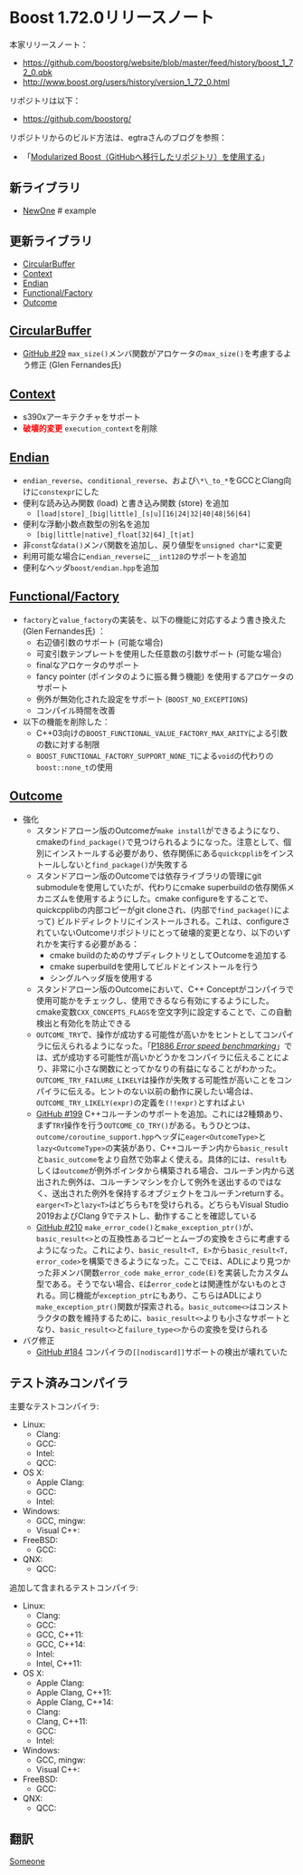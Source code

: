 # Boost 1.72.0リリースノート

本家リリースノート：

- <https://github.com/boostorg/website/blob/master/feed/history/boost_1_72_0.qbk>
- <http://www.boost.org/users/history/version_1_72_0.html>


リポジトリは以下：

- <https://github.com/boostorg/>


リポジトリからのビルド方法は、egtraさんのブログを参照：

- 「[Modularized Boost（GitHubへ移行したリポジトリ）を使用する](http://dev.activebasic.com/egtra/2013/12/03/620/)」


## 新ライブラリ

- [NewOne](#newone) # example


## 更新ライブラリ

- [CircularBuffer](#circular-buffer)
- [Context](#context)
- [Endian](#endian)
- [Functional/Factory](#functional-factory)
- [Outcome](#outcome)


## <a id="circular-buffer" href="#circular-buffer">CircularBuffer</a>

- [GitHub #29](https://github.com/boostorg/circular_buffer/issues/29) `max_size()`メンバ関数がアロケータの`max_size()`を考慮するよう修正 (Glen Fernandes氏)


## <a id="context" href="#context">Context</a>

- s390xアーキテクチャをサポート
- <span style="color:red;">**破壊的変更**</span> `execution_context`を削除


## <a id="endian" href="#endian">Endian</a>

- `endian_reverse`、`conditional_reverse`、および`\*\_to_*`をGCCとClang向けに`constexpr`にした
- 便利な読み込み関数 (load) と書き込み関数 (store) を追加
    - `[load|store]_[big|little]_[s|u][16|24|32|40|48|56|64]`
- 便利な浮動小数点数型の別名を追加
    - `[big|little|native]_float[32|64]_[t|at]`
- 非`const`な`data()`メンバ関数を追加し、戻り値型を`unsigned char*`に変更
- 利用可能な場合に`endian_reverse`に`__int128`のサポートを追加
- 便利なヘッダ`boost/endian.hpp`を追加


## <a id="functional-factory" href="#functional-factory">Functional/Factory</a>

- `factory`と`value_factory`の実装を、以下の機能に対応するよう書き換えた (Glen Fernandes氏) ：
    - 右辺値引数のサポート (可能な場合)
    - 可変引数テンプレートを使用した任意数の引数サポート (可能な場合)
    - finalなアロケータのサポート
    - fancy pointer (ポインタのように振る舞う機能) を使用するアロケータのサポート
    - 例外が無効化された設定をサポート (`BOOST_NO_EXCEPTIONS`)
    - コンパイル時間を改善
- 以下の機能を削除した：
    - C++03向けの`BOOST_FUNCTIONAL_VALUE_FACTORY_MAX_ARITY`による引数の数に対する制限
    - `BOOST_FUNCTIONAL_FACTORY_SUPPORT_NONE_T`による`void`の代わりの`boost::none_t`の使用


## <a id="outcome" href="#outcome">Outcome</a>

- 強化
    - スタンドアローン版のOutcomeが`make install`ができるようになり、cmakeの`find_package()`で見つけられるようになった。注意として、個別にインストールする必要があり、依存関係にある`quickcpplib`をインストールしないと`find_package()`が失敗する
    - スタンドアローン版のOutcomeでは依存ライブラリの管理にgit submoduleを使用していたが、代わりにcmake superbuildの依存関係メカニズムを使用するようにした。cmake configureをすることで、quickcpplibの内部コピーがgit cloneされ、(内部で`find_package()`によって) ビルドディレクトリにインストールされる。これは、configureされていないOutcomeリポジトリにとって破壊的変更となり、以下のいずれかを実行する必要がある：
        - cmake buildのためのサブディレクトリとしてOutcomeを追加する
        - cmake superbuildを使用してビルドとインストールを行う
        - シングルヘッダ版を使用する
    - スタンドアローン版のOutcomeにおいて、C++ Conceptがコンパイラで使用可能かをチェックし、使用できるなら有効にするようにした。cmake変数`CXX_CONCEPTS_FLAGS`を空文字列に設定することで、この自動検出と有効化を防止できる
    - `OUTCOME_TRY`で、操作が成功する可能性が高いかをヒントとしてコンパイラに伝えられるようになった。「[P1886 *Error speed benchmarking*](https://wg21.link/P1886)」では、式が成功する可能性が高いかどうかをコンパイラに伝えることにより、非常に小さな関数にとってかなりの有益になることがわかった。`OUTCOME_TRY_FAILURE_LIKELY`は操作が失敗する可能性が高いことをコンパイラに伝える。ヒントのない以前の動作に戻したい場合は、`OUTCOME_TRY_LIKELY(expr)`の定義を`(!!expr)`とすればよい
    - [GitHub #199](https://github.com/ned14/outcome/issues/199) C++コルーチンのサポートを追加。これには2種類あり、まず`TRY`操作を行う`OUTCOME_CO_TRY()`がある。もうひとつは、`outcome/coroutine_support.hpp`ヘッダに`eager<OutcomeType>`と`lazy<OutcomeType>`の実装があり、C++コルーチン内から`basic_result`と`basic_outcome`をより自然で効率よく使える。具体的には、`result`もしくは`outcome`が例外ポインタから構築される場合、コルーチン内から送出された例外は、コルーチンマシンを介して例外を送出するのではなく、送出された例外を保持するオブジェクトをコルーチンreturnする。`earger<T>`と`lazy<T>`はどちらも`T`を受けられる。どちらもVisual Studio 2019およびClang 9でテストし、動作することを確認している
    - [GitHub #210](https://github.com/ned14/outcome/issues/210) `make_error_code()`と`make_exception_ptr()`が、`basic_result<>`との互換性あるコピーとムーブの変換をさらに考慮するようになった。これにより、`basic_result<T, E>`から`basic_result<T, error_code>`を構築できるようになった。ここで`E`は、ADLにより見つかった非メンバ関数`error_code make_error_code(E)`を実装したカスタム型である。そうでない場合、`E`は`error_code`とは関連性がないものとされる。同じ機能が`exception_ptr`にもあり、こちらはADLにより`make_exception_ptr()`関数が探索される。`basic_outcome<>`はコンストラクタの数を維持するために、`basic_result<>`よりも小さなサポートとなり、`basic_result<>`と`failure_type<>`からの変換を受けられる
- バグ修正
    - [GitHub #184](https://github.com/ned14/outcome/issues/184) コンパイラの`[[nodiscard]]`サポートの検出が壊れていた


## テスト済みコンパイラ
主要なテストコンパイラ:

- Linux:
	- Clang:
	- GCC:
	- Intel:
	- QCC:
- OS X:
	- Apple Clang:
	- GCC:
	- Intel:
- Windows:
	- GCC, mingw:
	- Visual C++:
- FreeBSD:
	- GCC:
- QNX:
	- QCC:

追加して含まれるテストコンパイラ:

- Linux:
	- Clang:
	- GCC:
	- GCC, C++11:
	- GCC, C++14:
	- Intel:
	- Intel, C++11:
- OS X:
	- Apple Clang:
	- Apple Clang, C++11:
	- Apple Clang, C++14:
	- Clang:
	- Clang, C++11:
	- GCC:
	- Intel:
- Windows:
	- GCC, mingw:
	- Visual C++:
- FreeBSD:
	- GCC:
- QNX:
	- QCC:

## 翻訳
[Someone](https://github.com/)

